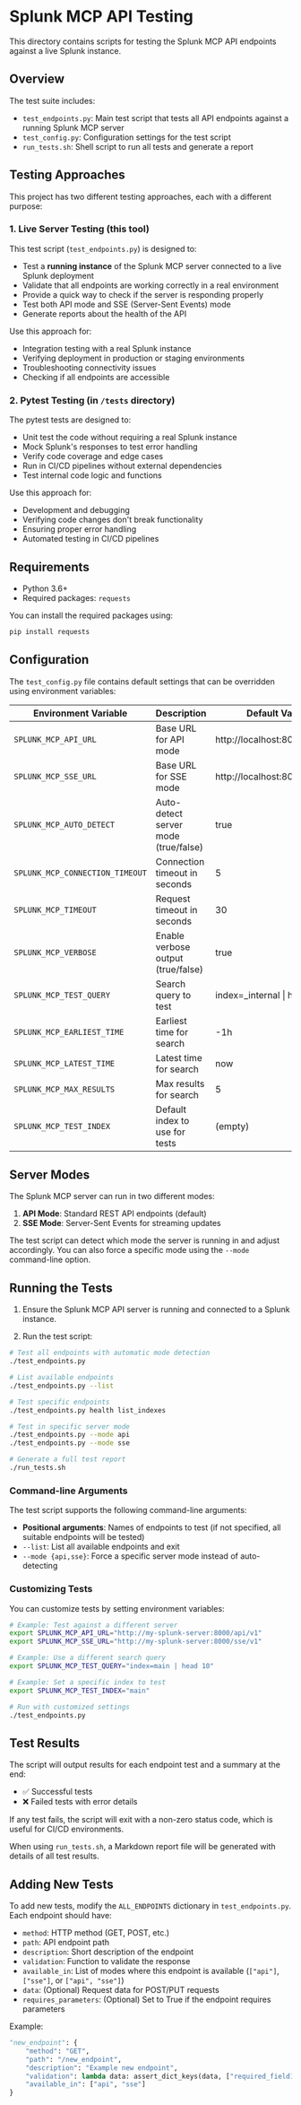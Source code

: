 # Splunk MCP API Testing

This directory contains scripts for testing the Splunk MCP API endpoints against a live Splunk instance.

## Overview

The test suite includes:

- `test_endpoints.py`: Main test script that tests all API endpoints against a running Splunk MCP server
- `test_config.py`: Configuration settings for the test script
- `run_tests.sh`: Shell script to run all tests and generate a report

## Testing Approaches

This project has two different testing approaches, each with a different purpose:

### 1. Live Server Testing (this tool)

This test script (`test_endpoints.py`) is designed to:

- Test a **running instance** of the Splunk MCP server connected to a live Splunk deployment
- Validate that all endpoints are working correctly in a real environment
- Provide a quick way to check if the server is responding properly
- Test both API mode and SSE (Server-Sent Events) mode
- Generate reports about the health of the API

Use this approach for:
- Integration testing with a real Splunk instance
- Verifying deployment in production or staging environments
- Troubleshooting connectivity issues
- Checking if all endpoints are accessible

### 2. Pytest Testing (in `/tests` directory)

The pytest tests are designed to:

- Unit test the code without requiring a real Splunk instance
- Mock Splunk's responses to test error handling
- Verify code coverage and edge cases
- Run in CI/CD pipelines without external dependencies
- Test internal code logic and functions

Use this approach for:
- Development and debugging
- Verifying code changes don't break functionality
- Ensuring proper error handling
- Automated testing in CI/CD pipelines

## Requirements

- Python 3.6+
- Required packages: `requests`

You can install the required packages using:

```bash
pip install requests
```

## Configuration

The `test_config.py` file contains default settings that can be overridden using environment variables:

| Environment Variable       | Description                      | Default Value             |
|----------------------------|----------------------------------|---------------------------|
| `SPLUNK_MCP_API_URL`       | Base URL for API mode            | http://localhost:8000/api/v1 |
| `SPLUNK_MCP_SSE_URL`       | Base URL for SSE mode            | http://localhost:8000/sse/v1 |
| `SPLUNK_MCP_AUTO_DETECT`   | Auto-detect server mode (true/false) | true                 |
| `SPLUNK_MCP_CONNECTION_TIMEOUT` | Connection timeout in seconds | 5                     |
| `SPLUNK_MCP_TIMEOUT`       | Request timeout in seconds       | 30                        |
| `SPLUNK_MCP_VERBOSE`       | Enable verbose output (true/false) | true                    |
| `SPLUNK_MCP_TEST_QUERY`    | Search query to test             | index=_internal \| head 5 |
| `SPLUNK_MCP_EARLIEST_TIME` | Earliest time for search         | -1h                       |
| `SPLUNK_MCP_LATEST_TIME`   | Latest time for search           | now                       |
| `SPLUNK_MCP_MAX_RESULTS`   | Max results for search           | 5                         |
| `SPLUNK_MCP_TEST_INDEX`    | Default index to use for tests   | (empty)                   |

## Server Modes

The Splunk MCP server can run in two different modes:

1. **API Mode**: Standard REST API endpoints (default)
2. **SSE Mode**: Server-Sent Events for streaming updates

The test script can detect which mode the server is running in and adjust accordingly. You can also force a specific mode using the `--mode` command-line option.

## Running the Tests

1. Ensure the Splunk MCP API server is running and connected to a Splunk instance.

2. Run the test script:

```bash
# Test all endpoints with automatic mode detection
./test_endpoints.py

# List available endpoints
./test_endpoints.py --list

# Test specific endpoints
./test_endpoints.py health list_indexes

# Test in specific server mode
./test_endpoints.py --mode api
./test_endpoints.py --mode sse

# Generate a full test report
./run_tests.sh
```

### Command-line Arguments

The test script supports the following command-line arguments:

- **Positional arguments**: Names of endpoints to test (if not specified, all suitable endpoints will be tested)
- `--list`: List all available endpoints and exit
- `--mode {api,sse}`: Force a specific server mode instead of auto-detecting

### Customizing Tests

You can customize tests by setting environment variables:

```bash
# Example: Test against a different server
export SPLUNK_MCP_API_URL="http://my-splunk-server:8000/api/v1"
export SPLUNK_MCP_SSE_URL="http://my-splunk-server:8000/sse/v1"

# Example: Use a different search query
export SPLUNK_MCP_TEST_QUERY="index=main | head 10"

# Example: Set a specific index to test
export SPLUNK_MCP_TEST_INDEX="main"

# Run with customized settings
./test_endpoints.py
```

## Test Results

The script will output results for each endpoint test and a summary at the end:

- ✅ Successful tests
- ❌ Failed tests with error details

If any test fails, the script will exit with a non-zero status code, which is useful for CI/CD environments.

When using `run_tests.sh`, a Markdown report file will be generated with details of all test results.

## Adding New Tests

To add new tests, modify the `ALL_ENDPOINTS` dictionary in `test_endpoints.py`. Each endpoint should have:

- `method`: HTTP method (GET, POST, etc.)
- `path`: API endpoint path
- `description`: Short description of the endpoint
- `validation`: Function to validate the response
- `available_in`: List of modes where this endpoint is available (`["api"]`, `["sse"]`, or `["api", "sse"]`)
- `data`: (Optional) Request data for POST/PUT requests
- `requires_parameters`: (Optional) Set to True if the endpoint requires parameters

Example:

```python
"new_endpoint": {
    "method": "GET",
    "path": "/new_endpoint",
    "description": "Example new endpoint",
    "validation": lambda data: assert_dict_keys(data, ["required_field1", "required_field2"]),
    "available_in": ["api", "sse"]
}
``` 
